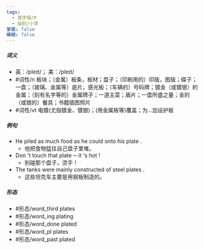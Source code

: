```yaml
---
tags:
  - 首字母/P
  - 级别/小学
掌握: false
模糊: false
---
```

##### 词义
- 英：/pleɪt/； 美：/pleɪt/
- #词性/n  板块；（金属）板条，板材；盘子；（印刷用的）印版，图版；碟子；一盘；（玻璃、金属等）底片，感光板；（车辆的）号码牌；镀金（或镀银）的金属；（刻有名字等的）金属牌子；一道主菜；盾片；一盘所盛之量；金的（或银的）餐具；书籍插图照片
- #词性/vt  电镀(尤指镀金、镀银)；(用金属板等)覆盖；为…加设护板
##### 例句
- He piled as much food as he could onto his plate .
	- 他把食物猛往自己盘子里堆。
- Don 't touch that plate ─ it 's hot !
	- 别碰那个盘子，烫手！
- The tanks were mainly constructed of steel plates .
	- 这些坦克车主要是用钢板制造的。
##### 形态
- #形态/word_third plates
- #形态/word_ing plating
- #形态/word_done plated
- #形态/word_pl plates
- #形态/word_past plated
